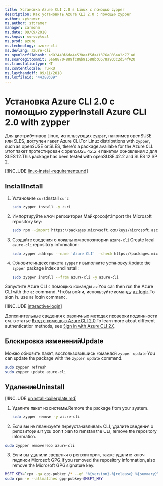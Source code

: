 ```yaml
---
title: Установка Azure CLI 2.0 в Linux с помощью zypper
description: Как установить Azure CLI 2.0 с помощью zypper
author: sptramer
ms.author: sttramer
manager: carmonm
ms.date: 09/09/2018
ms.topic: conceptual
ms.prod: azure
ms.technology: azure-cli
ms.devlang: azure-cli
ms.openlocfilehash: ed92443b6de4e538eaf5da41376e836aa2c771a0
ms.sourcegitcommit: 0e688704889fc88b91588bb6678a933c2d54f020
ms.translationtype: HT
ms.contentlocale: ru-RU
ms.lasthandoff: 09/11/2018
ms.locfileid: "44388309"
---
```

# <a name="install-azure-cli-20-with-zypper"></a><span data-ttu-id="0617f-103">Установка Azure CLI 2.0 с помощью zypper</span><span class="sxs-lookup"><span data-stu-id="0617f-103">Install Azure CLI 2.0 with zypper</span></span>

<span data-ttu-id="0617f-104">Для дистрибутивов Linux, использующих `zypper`, например openSUSE или SLES, доступен пакет Azure CLI.</span><span class="sxs-lookup"><span data-stu-id="0617f-104">For Linux distributions with `zypper`, such as openSUSE or SLES, there's a package available for the Azure CLI.</span></span> <span data-ttu-id="0617f-105">Этот пакет протестирован с openSUSE 42.2 и пакетом обновления 2 для SLES 12.</span><span class="sxs-lookup"><span data-stu-id="0617f-105">This package has been tested with openSUSE 42.2 and SLES 12 SP 2.</span></span>

[!INCLUDE [linux-install-requirements.md](includes/linux-install-requirements.md)]

## <a name="install"></a><span data-ttu-id="0617f-106">Install</span><span class="sxs-lookup"><span data-stu-id="0617f-106">Install</span></span>

1. <span data-ttu-id="0617f-107">Установите `curl`:</span><span class="sxs-lookup"><span data-stu-id="0617f-107">Install `curl`:</span></span>

   ```bash
   sudo zypper install -y curl
   ```

2. <span data-ttu-id="0617f-108">Импортируйте ключ репозитория Майкрософт:</span><span class="sxs-lookup"><span data-stu-id="0617f-108">Import the Microsoft repository key:</span></span>

   ```bash
   sudo rpm --import https://packages.microsoft.com/keys/microsoft.asc
   ```

3. <span data-ttu-id="0617f-109">Создайте сведения о локальном репозитории `azure-cli`:</span><span class="sxs-lookup"><span data-stu-id="0617f-109">Create local `azure-cli` repository information:</span></span>

   ```bash
   sudo zypper addrepo --name 'Azure CLI' --check https://packages.microsoft.com/yumrepos/azure-cli azure-cli
   ```

4. <span data-ttu-id="0617f-110">Обновите индекс пакета `zypper` и выполните установку:</span><span class="sxs-lookup"><span data-stu-id="0617f-110">Update the `zypper` package index and install:</span></span>

   ```bash
   sudo zypper install --from azure-cli -y azure-cli
   ```

<span data-ttu-id="0617f-111">Запустите Azure CLI с помощью команды `az`.</span><span class="sxs-lookup"><span data-stu-id="0617f-111">You can then run the Azure CLI with the `az` command.</span></span> <span data-ttu-id="0617f-112">Чтобы войти, используйте команду [az login](/cli/azure/reference-index#az-login).</span><span class="sxs-lookup"><span data-stu-id="0617f-112">To sign in, use [az login](/cli/azure/reference-index#az-login) command.</span></span>

[!INCLUDE [interactive-login](includes/interactive-login.md)]

<span data-ttu-id="0617f-113">Дополнительные сведения о различных методах проверки подлинности см. в статье [Вход с помощью Azure CLI 2.0](authenticate-azure-cli.md).</span><span class="sxs-lookup"><span data-stu-id="0617f-113">To learn more about different authentication methods, see [Sign in with Azure CLI 2.0](authenticate-azure-cli.md).</span></span>

## <a name="update"></a><span data-ttu-id="0617f-114">Блокировка изменений</span><span class="sxs-lookup"><span data-stu-id="0617f-114">Update</span></span>

<span data-ttu-id="0617f-115">Можно обновить пакет, воспользовавшись командой `zypper update`.</span><span class="sxs-lookup"><span data-stu-id="0617f-115">You can update the package with the `zypper update` command.</span></span>

```bash
sudo zypper refresh
sudo zypper update azure-cli
```

## <a name="uninstall"></a><span data-ttu-id="0617f-116">Удаление</span><span class="sxs-lookup"><span data-stu-id="0617f-116">Uninstall</span></span>

[!INCLUDE [uninstall-boilerplate.md](includes/uninstall-boilerplate.md)]

1. <span data-ttu-id="0617f-117">Удалите пакет из системы.</span><span class="sxs-lookup"><span data-stu-id="0617f-117">Remove the package from your system.</span></span>

    ```bash
    sudo zypper remove -y azure-cli
    ```

2. <span data-ttu-id="0617f-118">Если вы не планируете переустанавливать CLI, удалите сведения о репозитории.</span><span class="sxs-lookup"><span data-stu-id="0617f-118">If you don't plan to reinstall the CLI, remove the repository information.</span></span>

  ```bash
  sudo zypper removerepo azure-cli
  ```

3. <span data-ttu-id="0617f-119">Если вы удалили сведения о репозитории, также удалите ключ подписи Microsoft GPG.</span><span class="sxs-lookup"><span data-stu-id="0617f-119">If you removed the repository information, also remove the Microsoft GPG signature key.</span></span>

  ```bash
  MSFT_KEY=`rpm -qa gpg-pubkey /* --qf "%{version}-%{release} %{summary}\n" | grep Microsoft | awk '{print $1}'`
  sudo rpm -e --allmatches gpg-pubkey-$MSFT_KEY
  ```